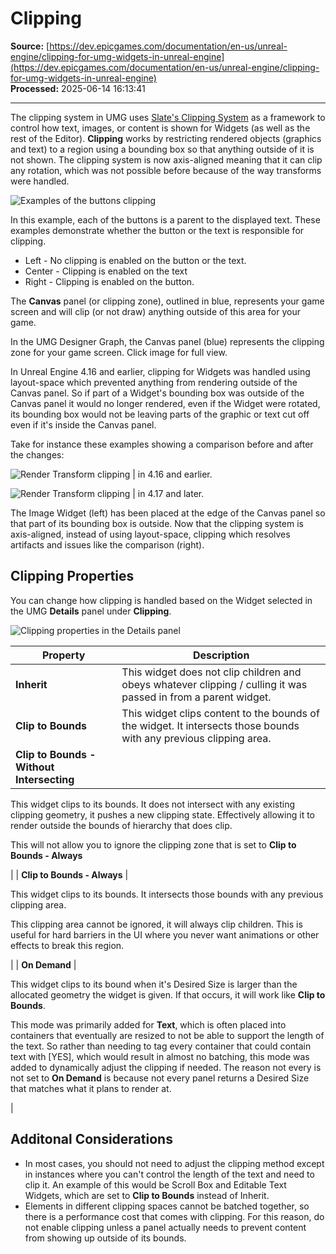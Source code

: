 # Clipping

**Source:** [https://dev.epicgames.com/documentation/en-us/unreal-engine/clipping-for-umg-widgets-in-unreal-engine](https://dev.epicgames.com/documentation/en-us/unreal-engine/clipping-for-umg-widgets-in-unreal-engine)  
**Processed:** 2025-06-14 16:13:41

---

The clipping system in UMG uses [Slate's Clipping System](/documentation/en-us/unreal-engine/using-the-slate-clipping-system-in-unreal-engine) as a framework to control how text, images, or content is shown for Widgets (as well as the rest of the Editor). **Clipping** works by restricting rendered objects (graphics and text) to a region using a bounding box so that anything outside of it is not shown. The clipping system is now axis-aligned meaning that it can clip any rotation, which was not possible before because of the way transforms were handled.

![Examples of the buttons clipping](https://d1iv7db44yhgxn.cloudfront.net/documentation/images/3f452fc2-4c63-4670-b637-d001da582458/ue5_1-01-examples.png "Examples of the buttons clipping")

In this example, each of the buttons is a parent to the displayed text. These examples demonstrate whether the button or the text is responsible for clipping.

-   Left - No clipping is enabled on the button or the text.
-   Center - Clipping is enabled on the text
-   Right - Clipping is enabled on the button.

The **Canvas** panel (or clipping zone), outlined in blue, represents your game screen and will clip (or not draw) anything outside of this area for your game.

In the UMG Designer Graph, the Canvas panel (blue) represents the clipping zone for your game screen. Click image for full view.

In Unreal Engine 4.16 and earlier, clipping for Widgets was handled using layout-space which prevented anything from rendering outside of the Canvas panel. So if part of a Widget's bounding box was outside of the Canvas panel it would no longer rendered, even if the Widget were rotated, its bounding box would not be leaving parts of the graphic or text cut off even if it's inside the Canvas panel.

Take for instance these examples showing a comparison before and after the changes:

![Render Transform clipping | in 4.16 and earlier.](https://d1iv7db44yhgxn.cloudfront.net/documentation/images/2c0b587e-b562-4558-bbbf-8afcaa1205e0/ue5_1-03-example-clipping-1.png)

![Render Transform clipping | in 4.17 and later.](https://d1iv7db44yhgxn.cloudfront.net/documentation/images/392c7fb5-dd0e-4d06-b4ef-5bae093d0d89/ue5_1-04-example-clipping-2.png)

The Image Widget (left) has been placed at the edge of the Canvas panel so that part of its bounding box is outside. Now that the clipping system is axis-aligned, instead of using layout-space, clipping which resolves artifacts and issues like the comparison (right).

## Clipping Properties

You can change how clipping is handled based on the Widget selected in the UMG **Details** panel under **Clipping**.

![Clipping properties in the Details panel](https://d1iv7db44yhgxn.cloudfront.net/documentation/images/2b932a2a-dbff-4f3f-9b3d-7f721990e502/ue5_1-05-properties.png "Clipping properties in the Details panel")

| Property | Description |
| --- | --- |
| **Inherit** | This widget does not clip children and obeys whatever clipping / culling it was passed in from a parent widget. |
| **Clip to Bounds** | This widget clips content to the bounds of the widget. It intersects those bounds with any previous clipping area. |
| **Clip to Bounds - Without Intersecting** | 
This widget clips to its bounds. It does not intersect with any existing clipping geometry, it pushes a new clipping state. Effectively allowing it to render outside the bounds of hierarchy that does clip.

This will not allow you to ignore the clipping zone that is set to **Clip to Bounds - Always**



 |
| **Clip to Bounds - Always** | 

This widget clips to its bounds. It intersects those bounds with any previous clipping area.

This clipping area cannot be ignored, it will always clip children. This is useful for hard barriers in the UI where you never want animations or other effects to break this region.



 |
| **On Demand** | 

This widget clips to its bound when it's Desired Size is larger than the allocated geometry the widget is given. If that occurs, it will work like **Clip to Bounds**.

This mode was primarily added for **Text**, which is often placed into containers that eventually are resized to not be able to support the length of the text. So rather than needing to tag every container that could contain text with \[YES\], which would result in almost no batching, this mode was added to dynamically adjust the clipping if needed. The reason not every is not set to **On Demand** is because not every panel returns a Desired Size that matches what it plans to render at.



 |

## Additonal Considerations

-   In most cases, you should not need to adjust the clipping method except in instances where you can't control the length of the text and need to clip it. An example of this would be Scroll Box and Editable Text Widgets, which are set to **Clip to Bounds** instead of Inherit.
-   Elements in different clipping spaces cannot be batched together, so there is a performance cost that comes with clipping. For this reason, do not enable clipping unless a panel actually needs to prevent content from showing up outside of its bounds.